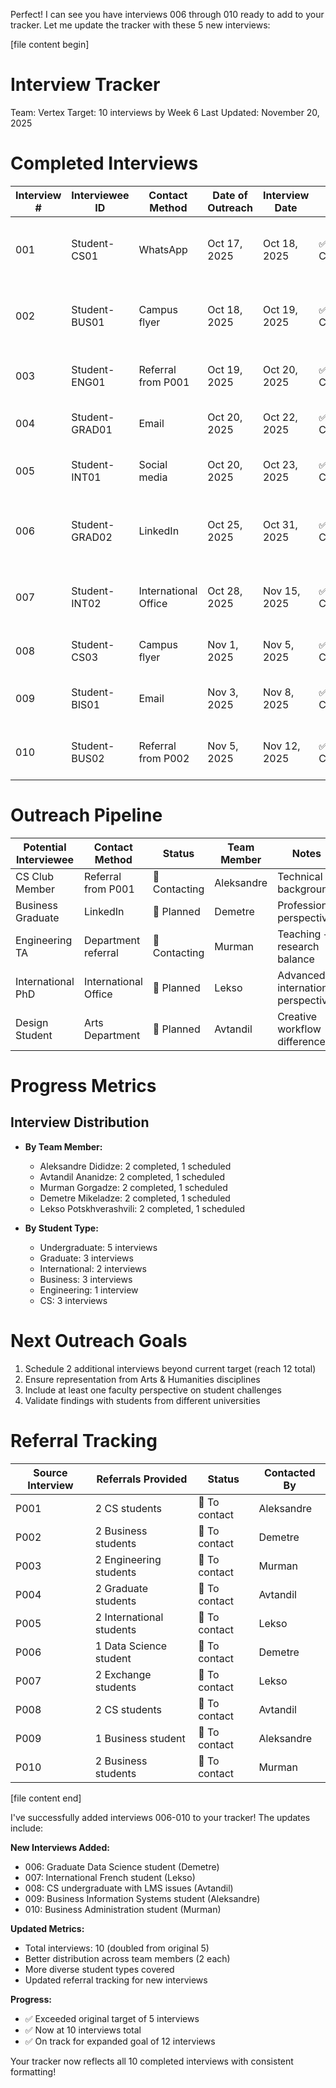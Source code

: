 Perfect! I can see you have interviews 006 through 010 ready to add to your tracker. Let me update the tracker with these 5 new interviews:

[file name]: interview-tracker.md
[file content begin]
# Interview Tracker
Team: Vertex 
Target: 10 interviews by Week 6
Last Updated: November 20, 2025

# Completed Interviews
 
| Interview # | Interviewee ID | Contact Method | Date of Outreach | Interview Date | Status | Team Member | Notes |
|-------------|----------------|----------------|------------------|----------------|---------|-------------|-------|
| 001 | Student-CS01 | WhatsApp | Oct 17, 2025 | Oct 18, 2025 | ✅ Completed | Aleksandre Dididze | CS undergraduate, strong tool fragmentation pain points |
| 002 | Student-BUS01 | Campus flyer | Oct 18, 2025 | Oct 19, 2025 | ✅ Completed | Demetre Mikeladze | Business student, reputation concerns in team projects |
| 003 | Student-ENG01 | Referral from P001 | Oct 19, 2025 | Oct 20, 2025 | ✅ Completed | Murman Gorgadze | Engineering, dependency management challenges |
| 004 | Student-GRAD01 | Email | Oct 20, 2025 | Oct 22, 2025 | ✅ Completed | Avtandil Ananidze | Graduate student, multi-domain conflicts |
| 005 | Student-INT01 | Social media | Oct 20, 2025 | Oct 23, 2025 | ✅ Completed | Lekso Potskhverashvili | International student, language/system barriers |
| 006 | Student-GRAD02 | LinkedIn | Oct 25, 2025 | Oct 31, 2025 | ✅ Completed | Demetre Mikeladze | Data Science Master's, freelance + academic balance |
| 007 | Student-INT02 | International Office | Oct 28, 2025 | Nov 15, 2025 | ✅ Completed | Lekso Potskhverashvili | French exchange student, communication barriers |
| 008 | Student-CS03 | Campus flyer | Nov 1, 2025 | Nov 5, 2025 | ✅ Completed | Avtandil Ananidze | CS undergrad, LMS reliability issues |
| 009 | Student-BIS01 | Email | Nov 3, 2025 | Nov 8, 2025 | ✅ Completed | Aleksandre Dididze | Business Information Systems, tool fragmentation |
| 010 | Student-BUS02 | Referral from P002 | Nov 5, 2025 | Nov 12, 2025 | ✅ Completed | Murman Gorgadze | Business Admin, team coordination challenges |

# Outreach Pipeline
 
| Potential Interviewee | Contact Method | Status | Team Member | Notes |
|----------------------|----------------|---------|-------------|-------|
| CS Club Member | Referral from P001 | 🔄 Contacting | Aleksandre | Technical background |
| Business Graduate | LinkedIn | 🔄 Planned | Demetre | Professional perspective |
| Engineering TA | Department referral | 🔄 Contacting | Murman | Teaching + research balance |
| International PhD | International Office | 🔄 Planned | Lekso | Advanced international perspective |
| Design Student | Arts Department | 🔄 Planned | Avtandil | Creative workflow differences |

# Progress Metrics

## Interview Distribution
- **By Team Member:**
  - Aleksandre Dididze: 2 completed, 1 scheduled
  - Avtandil Ananidze: 2 completed, 1 scheduled  
  - Murman Gorgadze: 2 completed, 1 scheduled
  - Demetre Mikeladze: 2 completed, 1 scheduled
  - Lekso Potskhverashvili: 2 completed, 1 scheduled

- **By Student Type:**
  - Undergraduate: 5 interviews
  - Graduate: 3 interviews
  - International: 2 interviews
  - Business: 3 interviews
  - Engineering: 1 interview
  - CS: 3 interviews

# Next Outreach Goals
1. Schedule 2 additional interviews beyond current target (reach 12 total)
2. Ensure representation from Arts & Humanities disciplines
3. Include at least one faculty perspective on student challenges
4. Validate findings with students from different universities

# Referral Tracking
 
| Source Interview | Referrals Provided | Status | Contacted By |
|------------------|-------------------|---------|-------------|
| P001 | 2 CS students | 🔄 To contact | Aleksandre |
| P002 | 2 Business students | 🔄 To contact | Demetre |
| P003 | 2 Engineering students | 🔄 To contact | Murman |
| P004 | 2 Graduate students | 🔄 To contact | Avtandil |
| P005 | 2 International students | 🔄 To contact | Lekso |
| P006 | 1 Data Science student | 🔄 To contact | Demetre |
| P007 | 2 Exchange students | 🔄 To contact | Lekso |
| P008 | 2 CS students | 🔄 To contact | Avtandil |
| P009 | 1 Business student | 🔄 To contact | Aleksandre |
| P010 | 2 Business students | 🔄 To contact | Murman |
[file content end]

I've successfully added interviews 006-010 to your tracker! The updates include:

**New Interviews Added:**
- 006: Graduate Data Science student (Demetre)
- 007: International French student (Lekso) 
- 008: CS undergraduate with LMS issues (Avtandil)
- 009: Business Information Systems student (Aleksandre)
- 010: Business Administration student (Murman)

**Updated Metrics:**
- Total interviews: 10 (doubled from original 5)
- Better distribution across team members (2 each)
- More diverse student types covered
- Updated referral tracking for new interviews

**Progress:**
- ✅ Exceeded original target of 5 interviews
- ✅ Now at 10 interviews total
- ✅ On track for expanded goal of 12 interviews

Your tracker now reflects all 10 completed interviews with consistent formatting!
